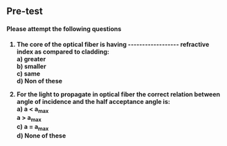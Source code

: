 ## <b> Pre-test
#### Please attempt the following questions

1) The core of the optical fiber is having ------------------ refractive index as compared to cladding:<br>
<b>a) greater <br></b>
b) smaller<br>
c) same<br>
d) Non of these <br>

2) For the light to propagate in optical fiber the correct relation between angle of incidence and the half acceptance angle is:<br>
a) a < a<sub>max</sub><br>
<b> a > a<sub>max</sub><br></b>
c)  a = a<sub>max</sub><br>
d) None of these<br>


